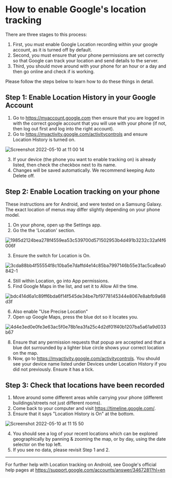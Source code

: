# How to enable Google's location tracking

There are three stages to this process: 

1. First, you must enable Google Location recording within your google account, as it is turned off by default. 
2. Second, you must ensure that your phone permissions are set correctly so that Google can track your location and send details to the server. 
3. Third, you should move around with your phone for an hour or a day and then go online and check if is working.

Please follow the steps below to learn how to do these things in detail.

## Step 1: Enable Location History in your Google Account

1. Go to https://myaccount.google.com then ensure that you are logged in with the correct google account that you will use with your phone (if not, then log out first and log into the right account).
2. Go to https://myactivity.google.com/activitycontrols and ensure Location History is turned on.

![Screenshot 2022-05-10 at 11 00 14](https://user-images.githubusercontent.com/1473244/167603345-caaf3fda-9ab3-42b6-b364-e28b8ec27a17.png)

3. If your device (the phone you want to enable tracking on) is already listed, then check the checkbox next to its name. 
4. Changes will be saved automatically. We recommend keeping Auto Delete off.

## Step 2: Enable Location tracking on your phone

These instructions are for Android, and were tested on a Samsung Galaxy. The exact location of menus may differ slightly depending on your phone model.

1. On your phone, open up the Settings app.
2. Go the the 'Location' section.


![1985d2124bea278f4559ea53c539700d571502953b4d491b3232c32af4f6006f](https://user-images.githubusercontent.com/1473244/167607845-559fda26-61f7-4cc8-b611-4dfb105494ef.jpg)

3. Ensure the switch for Location is On.

![3cda88bb4f55554f8c10ba5e7daffd4e14c85ba7997146b55e31ac5ca8ea0842-1](https://user-images.githubusercontent.com/1473244/167607909-0afd7dfd-ddd5-4460-96ed-b39e9ac2087d.jpg)

4. Still within Location, go into App permissions.
5. Find Google Maps in the list, and set it to Allow All the time. 

![bdc414d6a1c89ff6bda6f14f545de34be7bf9778145344e8067e8abfb9a68d3f](https://user-images.githubusercontent.com/1473244/167606618-b143d341-813f-48db-a0cb-1cc8021deaa2.jpg)

6. Also enable "Use Precise Location"
7. Open up Google Maps, press the blue dot so it locates you.

![4d4e3ed0e0fe3e63ac5f0e78b1ea3fa25c4d2df01f40b1207ba5a61a9d033b67](https://user-images.githubusercontent.com/1473244/167607211-0d8467c1-25d5-447f-a0ab-5fb4f982412e.jpg)

8. Ensure that any permission requests that popup are accepted and that a blue dot surrounded by a lighter blue circle shows your correct location on the map.
9. Now, go to https://myactivity.google.com/activitycontrols. You should see your device name listed under Devices under Location History if you did not previously. Ensure it has a tick.

## Step 3: Check that locations have been recorded

1. Move around some different areas while carrying your phone (different buildings/streets not just different rooms).
2. Come back to your computer and visit https://timeline.google.com/. 
3. Ensure that it says "Location History is On" at the bottom.

![Screenshot 2022-05-10 at 11 15 50](https://user-images.githubusercontent.com/1473244/167606403-0e5946d5-a155-486b-86cb-3f831ead1817.png)

4. You should see a log of your recent locations which can be explored geographically by panning & zooming the map, or by day, using the date selector on the top left.
5. If you see no data, please revisit Step 1 and 2.

---

For further help with Location tracking on Android, see Google's official help pages at https://support.google.com/accounts/answer/3467281?hl=en


